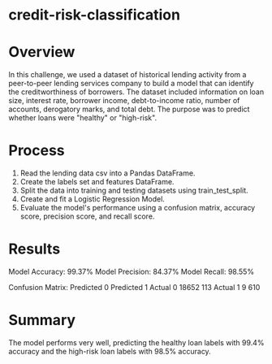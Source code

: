 # credit-risk-classification

# Overview
In this challenge, we used a dataset of historical lending activity from a peer-to-peer lending services company to build a model that can identify the creditworthiness of borrowers. The dataset included information on loan size, interest rate, borrower income, debt-to-income ratio, number of accounts, derogatory marks, and total debt. The purpose was to predict whether loans were "healthy" or "high-risk".

# Process
1. Read the lending data csv into a Pandas DataFrame.
2. Create the labels set and features DataFrame.
3. Split the data into training and testing datasets using train_test_split.
4. Create and fit a Logistic Regression Model.
5. Evaluate the model's performance using a confusion matrix, accuracy score, precision score, and recall score.

# Results
Model Accuracy: 99.37%
Model Precision: 84.37%
Model Recall: 98.55%

Confusion Matrix:
          Predicted 0  Predicted 1
Actual 0        18652          113
Actual 1            9          610

# Summary
The model performs very well, predicting the healthy loan labels with 99.4% accuracy and the high-risk loan labels with 98.5% accuracy.
